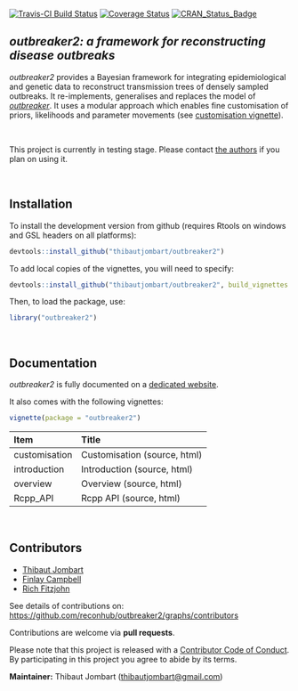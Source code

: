 
[![Travis-CI Build Status](https://travis-ci.org/reconhub/outbreaker2.svg?branch=master)](https://travis-ci.org/reconhub/outbreaker2)
[![Coverage Status](https://codecov.io/github/reconhub/outbreaker2/coverage.svg?branch=master)](https://codecov.io/github/reconhub/outbreaker2?branch=master)
[![CRAN_Status_Badge](http://www.r-pkg.org/badges/version/outbreaker2)](https://cran.r-project.org/package=outbreaker2)



*outbreaker2: a framework for reconstructing disease outbreaks*
---------------------------------------------------------------

*outbreaker2* provides a Bayesian framework for integrating epidemiological and
 genetic data to reconstruct transmission trees of densely sampled outbreaks. It
 re-implements, generalises and replaces the model of
 [*outbreaker*](https://github.com/thibautjombart/outbreaker). It uses a modular
 approach which enables fine customisation of priors, likelihoods and parameter
 movements (see [customisation
 vignette](http://www.repidemicsconsortium.org/outbreaker2/articles/customisation.html)).


<br>

This project is currently in testing stage. Please contact [the
authors](mailto:thibautjombart@gmail.com) if you plan on using it.




<br>

Installation
-------------

To install the development version from github (requires Rtools on windows and
GSL headers on all platforms):


```r
devtools::install_github("thibautjombart/outbreaker2")
```

To add local copies of the vignettes, you will need to specify:

```r
devtools::install_github("thibautjombart/outbreaker2", build_vignettes = TRUE)
```

Then, to load the package, use:


```r
library("outbreaker2")
```



<br>

Documentation
-------------

*outbreaker2* is fully documented on a [dedicated
 website](http://www.repidemicsconsortium.org/outbreaker2/). 

It also comes with the following vignettes:




```r
vignette(package = "outbreaker2")
```



|Item          |Title                        |
|:-------------|:----------------------------|
|customisation |Customisation (source, html) |
|introduction  |Introduction (source, html)  |
|overview      |Overview (source, html)      |
|Rcpp_API      |Rcpp API (source, html)      |



<br>

Contributors
------------
- [Thibaut Jombart](https://github.com/thibautjombart)
- [Finlay Campbell](https://github.com/finlaycampbell)
- [Rich Fitzjohn](https://github.com/richfitz)


See details of contributions on: <br>
https://github.com/reconhub/outbreaker2/graphs/contributors



Contributions are welcome via **pull requests**.

Please note that this project is released with a [Contributor Code of
Conduct](CONDUCT.md). By participating in this project you agree to abide by its
terms.

**Maintainer:** Thibaut Jombart (thibautjombart@gmail.com)

